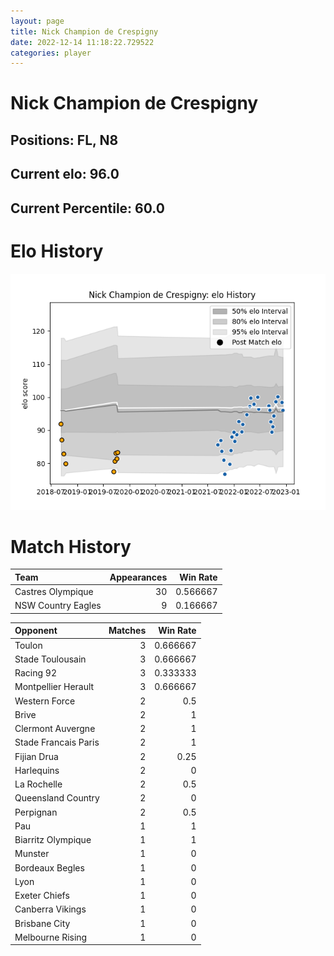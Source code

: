 ```yaml
---  
layout: page  
title: Nick Champion de Crespigny  
date: 2022-12-14 11:18:22.729522  
categories: player  
---
```

# Nick Champion de Crespigny

## Positions: FL, N8

## Current elo: 96.0

## Current Percentile: 60.0

# Elo History


![elo history](history_NickChampiondeCrespigny.png)
# Match History


| Team               |   Appearances |   Win Rate |
|:-------------------|--------------:|-----------:|
| Castres Olympique  |            30 |   0.566667 |
| NSW Country Eagles |             9 |   0.166667 |

| Opponent             |   Matches |   Win Rate |
|:---------------------|----------:|-----------:|
| Toulon               |         3 |   0.666667 |
| Stade Toulousain     |         3 |   0.666667 |
| Racing 92            |         3 |   0.333333 |
| Montpellier Herault  |         3 |   0.666667 |
| Western Force        |         2 |   0.5      |
| Brive                |         2 |   1        |
| Clermont Auvergne    |         2 |   1        |
| Stade Francais Paris |         2 |   1        |
| Fijian Drua          |         2 |   0.25     |
| Harlequins           |         2 |   0        |
| La Rochelle          |         2 |   0.5      |
| Queensland Country   |         2 |   0        |
| Perpignan            |         2 |   0.5      |
| Pau                  |         1 |   1        |
| Biarritz Olympique   |         1 |   1        |
| Munster              |         1 |   0        |
| Bordeaux Begles      |         1 |   0        |
| Lyon                 |         1 |   0        |
| Exeter Chiefs        |         1 |   0        |
| Canberra Vikings     |         1 |   0        |
| Brisbane City        |         1 |   0        |
| Melbourne Rising     |         1 |   0        |